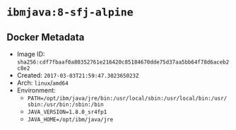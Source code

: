 # `ibmjava:8-sfj-alpine`

## Docker Metadata

- Image ID: `sha256:cdf7fbaaf0a80352761e216420c85184670dde75d37aa5bb64f78d6aceb2c8e2`
- Created: `2017-03-03T21:59:47.302365023Z`
- Arch: `linux`/`amd64`
- Environment:
  - `PATH=/opt/ibm/java/jre/bin:/usr/local/sbin:/usr/local/bin:/usr/sbin:/usr/bin:/sbin:/bin`
  - `JAVA_VERSION=1.8.0_sr4fp1`
  - `JAVA_HOME=/opt/ibm/java/jre`
